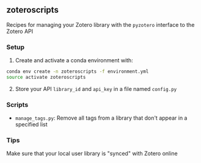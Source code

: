 ## zoteroscripts

Recipes for managing your Zotero library with the `pyzotero` interface to the 
Zotero API

### Setup

1. Create and activate a conda environment with:

```bash
conda env create -n zoteroscripts -f environment.yml
source activate zoteroscripts
```

2. Store your API `library_id` and `api_key` in a file named `config.py`

### Scripts

 * `manage_tags.py`: Remove all tags from a library that don't appear in a specified list

### Tips

Make sure that your local user library is "synced" with Zotero online
